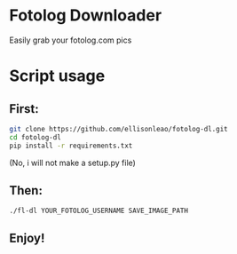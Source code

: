 Fotolog Downloader
==================

Easily grab your fotolog.com pics


# Script usage

## First:

```bash
git clone https://github.com/ellisonleao/fotolog-dl.git
cd fotolog-dl
pip install -r requirements.txt
```

(No, i will not make a setup.py file)

## Then:

	./fl-dl YOUR_FOTOLOG_USERNAME SAVE_IMAGE_PATH

## Enjoy!
